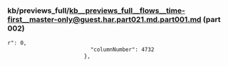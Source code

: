 ### kb/previews_full/kb__previews_full__flows__time-first__master-only@guest.har.part021.md.part001.md (part 002)

```md
r": 0,
                          "columnNumber": 4732
                        },
          
```

```
